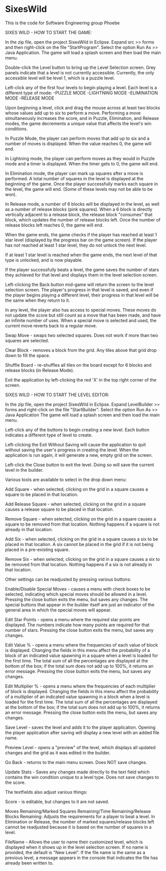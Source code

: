 # SixesWild
This is the code for Software Engineering group Phoebe

SIXES WILD - HOW TO START THE GAME:

In the zip file, open the project SixesWild in Eclipse. Expand src >> forms and then right-click on the file "StartProgram".
Select the option Run As >> Java Application.
The game will load a splash screen and then load the main menu.

Double-click the Level button to bring up the Level Selection screen.
Grey panels indicate that a level is not currently accessible.  Currently, the only accessible level will be level 1, which
is a puzzle level.

Left-click any of the first four levels to begin playing a level. Each level is a different type of mode:
-PUZZLE MODE
-LIGHTNING MODE
-ELIMINATION MODE
-RELEASE MODE

Upon beginning a level, click and drag the mouse across at least two blocks whose values add up to six to perform a move. Performing a move simultaneously increases the score, and in Puzzle, Elimination, and Release modes, the game decrements a unique value that affects the level's win conditions.

In Puzzle Mode, the player can perform moves that add up to six and a number of moves is displayed. When the value reaches 0, the game will end.

In Lightning mode, the player can perform moves as they would in Puzzle mode and a timer is displayed. When the timer gets to 0, the game will end.

In Elimination mode, the player can mark up squares after a move is performed. A total number of squares in the level is displayed at the beginning of the game. Once the player successfully marks each square in the level, the game will end. (Some of these levels may not be able to be won).

In Release mode, a number of 6 blocks will be displayed in the level, as well as a number of release blocks (pink squares). When a 6 block is directly vertically adjacent to a release block, the release block "consumes" that block, which updates the number of release blocks left. Once the number of release blocks left reaches 0, the game will end.

When the game ends, the game checks if the player has reached at least 1 star level (displayed by the progress bar on the game screen). If the player has not reached at least 1 star level, they do not unlock the next level.

If at least 1 star level is reached when the game ends, the next level of that type is unlocked, and is now playable.

If the player successfully beats a level, the game saves the number of stars they achieved for that level and displays them in the level selection screen.

Left-clicking the Back button mid-game will return the screen to the level selection screen. The player's progress in that level is saved, and even if the player begins playing a different level, their progress in that level will be the same when they return to it.

In any level, the player also has access to special moves. These moves do not update the score but still count as a move that has been made, and have an infinite number of uses. When a special move is selected and used, the current move reverts back to a regular move.

Swap Move - swaps two selected squares. Does not work if more than two squares are selected.

Clear Block - removes a block from the grid. Any tiles above that grid drop down to fill the space.

Shuffle Board - re-shuffles all tiles on the board except for 6 blocks and release blocks (in Release Mode).

Exit the application by left-clicking the red 'X' in the top right corner of the screen.




SIXES WILD - HOW TO START THE LEVEL EDITOR:

In the zip file, open the project SixesWild in Eclipse. Expand LevelBuilder >> forms and right-click on the file "StartBuilder".
Select the option Run As >> Java Application
The game will load a splash screen and then load the main menu.

Left-click any of the buttons to begin creating a new level. Each button indicates a different type of level to create.

Left-clicking the Exit Without Saving will cause the application to quit without saving the user's progress in creating the level. When the application is run again, it will generate a new, empty grid on the screen.

Left-click the Close button to exit the level. Doing so will save the current level in the builder.

Various tools are available to select in the drop down menu:

Add Square - when selected, clicking on the grid in a square causes a square to be placed in that location.

Add Release Square - when selected, clicking on the grid in a square causes a release square to be placed in that location.

Remove Square - when selected, clicking on the grid in a square causes a square to be removed from that location. Nothing happens if a square is not already in that location.

Add Six - when selected, clicking on the grid in a square causes a six to be placed in that location. A six cannot be placed in the grid if it is not being placed in a pre-existing square.

Remove Six - when selected, clicking on the grid in a square causes a six to be removed from that location. Nothing happens if a six is not already in that location.

Other settings can be readjusted by pressing various buttons:

Enable/Disable Special Moves - causes a menu with check boxes to be selected, indicating which special moves should be allowed in a level. Pressing the close button exits the menu, but saves any changes. The special buttons that appear in the builder itself are just an indicator of the general area in which the special moves will appear.

Edit Star Points - opens a menu where the required star points are displayed. The numbers indicate how many points are required for that number of stars. Pressing the close button exits the menu, but saves any changes.

Edit Value % - opens a menu where the frequencies of each value of block is displayed. Changing the fields in this menu affect the probability of a block of an indicated value spawning in a square when a level is loaded for the first time. The total sum of all the percentages are displayed at the bottom of the box; if the total sum does not add up to 100%, it returns an error message. Pressing the close button exits the menu, but saves any changes.

Edit Multiplier % - opens a menu where the frequencies of each multiplier of block is displayed. Changing the fields in this menu affect the probability of a multiplier of an indicated value spawning in a block when a level is loaded for the first time. The total sum of all the percentages are displayed at the bottom of the box; if the total sum does not add up to 100%, it returns an error message. Pressing the close button exits the menu, but saves any changes.

Save Level - saves the level and adds it to the player application. Opening the player application after saving will display a new level with an added file name.

Preview Level  - opens a "preview" of the level, which displays all updated changes and the grid as it was edited in the builder.

Go Back - returns to the main menu screen. Does NOT save changes.

Update Stats - Saves any changes made directly to the text field which contains the win condition unique to a level type. Does not save changes to the score.

The textfields also adjust various things:

Score - is editable, but changes to it are not saved.

Moves Remaining/Marked Squares Remaining/Time Remaining/Release Blocks Remaining: Adjusts the requirements for a player to beat a level. In Elimination or Release, the number of marked squares/release blocks left cannot be readjusted because it is based on the number of squares in a level.

FileName - Allows the user to name their customized level, which is displayed when it shows up in the level selection screen. If no name is provided, the default is "New Level". If the file name is the same as a previous level, a message appears in the console that indicates the file has already been written to.

